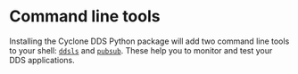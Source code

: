 # Command line tools

Installing the Cyclone DDS Python package will add two command line tools to your shell: [`ddsls`](tool-ddsls) and [`pubsub`](tool-pubsub). These help you to monitor and test your DDS applications.
